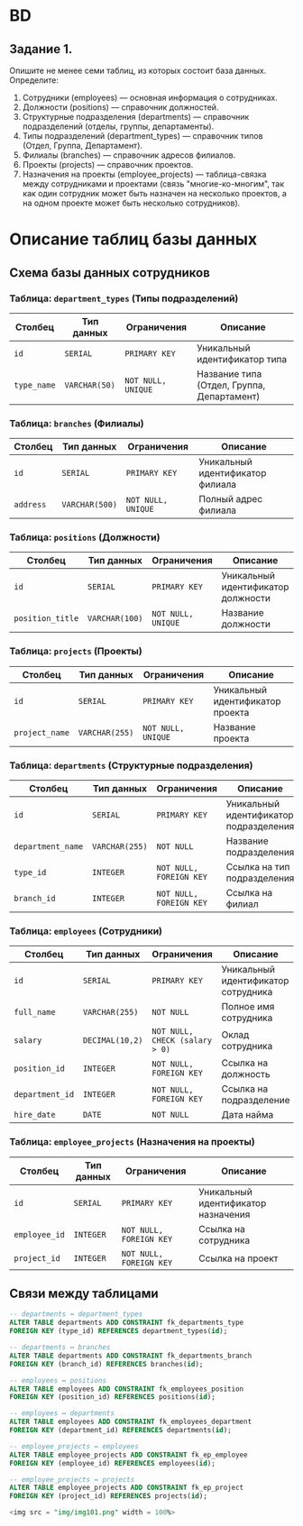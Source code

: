# BD
## Задание 1. 

Опишите не менее семи таблиц, из которых состоит база данных. Определите:


1.	Сотрудники (employees) — основная информация о сотрудниках.
2.	Должности (positions) — справочник должностей.
3.	Структурные подразделения (departments) — справочник подразделений (отделы, группы, департаменты).
4.	Типы подразделений (department_types) — справочник типов (Отдел, Группа, Департамент).
5.	Филиалы (branches) — справочник адресов филиалов.
6.	Проекты (projects) — справочник проектов.
7.	Назначения на проекты (employee_projects) — таблица-связка между сотрудниками и проектами (связь "многие-ко-многим", так как один сотрудник может быть назначен на несколько проектов, а на одном проекте может быть несколько сотрудников).

# Описание таблиц базы данных

## Схема базы данных сотрудников

### Таблица: `department_types` (Типы подразделений)

| Столбец | Тип данных | Ограничения | Описание |
|---------|------------|-------------|----------|
| `id` | `SERIAL` | `PRIMARY KEY` | Уникальный идентификатор типа |
| `type_name` | `VARCHAR(50)` | `NOT NULL, UNIQUE` | Название типа (Отдел, Группа, Департамент) |

### Таблица: `branches` (Филиалы)

| Столбец | Тип данных | Ограничения | Описание |
|---------|------------|-------------|----------|
| `id` | `SERIAL` | `PRIMARY KEY` | Уникальный идентификатор филиала |
| `address` | `VARCHAR(500)` | `NOT NULL, UNIQUE` | Полный адрес филиала |

### Таблица: `positions` (Должности)

| Столбец | Тип данных | Ограничения | Описание |
|---------|------------|-------------|----------|
| `id` | `SERIAL` | `PRIMARY KEY` | Уникальный идентификатор должности |
| `position_title` | `VARCHAR(100)` | `NOT NULL, UNIQUE` | Название должности |

### Таблица: `projects` (Проекты)

| Столбец | Тип данных | Ограничения | Описание |
|---------|------------|-------------|----------|
| `id` | `SERIAL` | `PRIMARY KEY` | Уникальный идентификатор проекта |
| `project_name` | `VARCHAR(255)` | `NOT NULL, UNIQUE` | Название проекта |

### Таблица: `departments` (Структурные подразделения)

| Столбец | Тип данных | Ограничения | Описание |
|---------|------------|-------------|----------|
| `id` | `SERIAL` | `PRIMARY KEY` | Уникальный идентификатор подразделения |
| `department_name` | `VARCHAR(255)` | `NOT NULL` | Название подразделения |
| `type_id` | `INTEGER` | `NOT NULL, FOREIGN KEY` | Ссылка на тип подразделения |
| `branch_id` | `INTEGER` | `NOT NULL, FOREIGN KEY` | Ссылка на филиал |

### Таблица: `employees` (Сотрудники)

| Столбец | Тип данных | Ограничения | Описание |
|---------|------------|-------------|----------|
| `id` | `SERIAL` | `PRIMARY KEY` | Уникальный идентификатор сотрудника |
| `full_name` | `VARCHAR(255)` | `NOT NULL` | Полное имя сотрудника |
| `salary` | `DECIMAL(10,2)` | `NOT NULL, CHECK (salary > 0)` | Оклад сотрудника |
| `position_id` | `INTEGER` | `NOT NULL, FOREIGN KEY` | Ссылка на должность |
| `department_id` | `INTEGER` | `NOT NULL, FOREIGN KEY` | Ссылка на подразделение |
| `hire_date` | `DATE` | `NOT NULL` | Дата найма |

### Таблица: `employee_projects` (Назначения на проекты)

| Столбец | Тип данных | Ограничения | Описание |
|---------|------------|-------------|----------|
| `id` | `SERIAL` | `PRIMARY KEY` | Уникальный идентификатор назначения |
| `employee_id` | `INTEGER` | `NOT NULL, FOREIGN KEY` | Ссылка на сотрудника |
| `project_id` | `INTEGER` | `NOT NULL, FOREIGN KEY` | Ссылка на проект |

## Связи между таблицами

```sql
-- departments ↔ department_types
ALTER TABLE departments ADD CONSTRAINT fk_departments_type 
FOREIGN KEY (type_id) REFERENCES department_types(id);

-- departments ↔ branches  
ALTER TABLE departments ADD CONSTRAINT fk_departments_branch
FOREIGN KEY (branch_id) REFERENCES branches(id);

-- employees ↔ positions
ALTER TABLE employees ADD CONSTRAINT fk_employees_position
FOREIGN KEY (position_id) REFERENCES positions(id);

-- employees ↔ departments
ALTER TABLE employees ADD CONSTRAINT fk_employees_department
FOREIGN KEY (department_id) REFERENCES departments(id);

-- employee_projects ↔ employees
ALTER TABLE employee_projects ADD CONSTRAINT fk_ep_employee
FOREIGN KEY (employee_id) REFERENCES employees(id);

-- employee_projects ↔ projects
ALTER TABLE employee_projects ADD CONSTRAINT fk_ep_project
FOREIGN KEY (project_id) REFERENCES projects(id);

<img src = "img/img101.png" width = 100%>